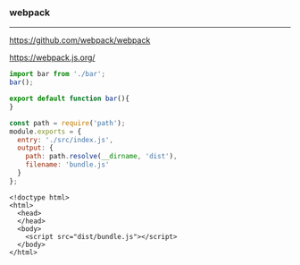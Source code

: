 ### webpack
---
https://github.com/webpack/webpack

https://webpack.js.org/

```js
import bar from './bar';
bar();

export default function bar(){
}

const path = require('path');
module.exports = {
  entry: './src/index.js',
  output: {
    path: path.resolve(__dirname, 'dist'),
    filename: 'bundle.js'
  }
};

```

```
<!doctype html>
<html>
  <head>
  </head>
  <body>
    <script src="dist/bundle.js"></script>
  </body>
</html>
```

```
```


```
```

